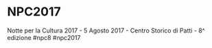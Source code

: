 # NPC2017
Notte per la Cultura 2017 - 5 Agosto 2017 - Centro Storico di Patti - 8^ edizione
#npc8 #npc2017
